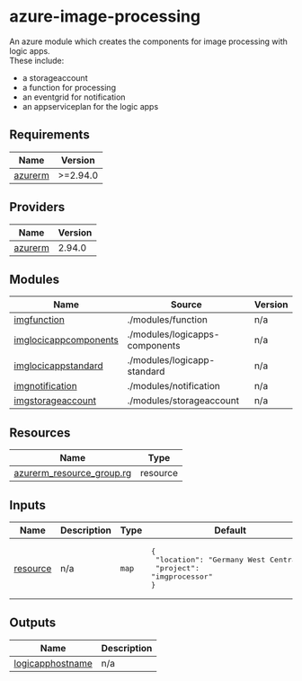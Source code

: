 # azure-image-processing

An azure module which creates the components for image processing with logic apps.<br/>
These include:
* a storageaccount
* a function for processing
* an eventgrid for notification
* an appserviceplan for the logic apps

<!-- BEGIN_TF_DOCS -->
## Requirements

| Name | Version |
|------|---------|
| <a name="requirement_azurerm"></a> [azurerm](#requirement\_azurerm) | >=2.94.0 |

## Providers

| Name | Version |
|------|---------|
| <a name="provider_azurerm"></a> [azurerm](#provider\_azurerm) | 2.94.0 |

## Modules

| Name | Source | Version |
|------|--------|---------|
| <a name="module_imgfunction"></a> [imgfunction](#module\_imgfunction) | ./modules/function | n/a |
| <a name="module_imglocicappcomponents"></a> [imglocicappcomponents](#module\_imglocicappcomponents) | ./modules/logicapps-components | n/a |
| <a name="module_imglocicappstandard"></a> [imglocicappstandard](#module\_imglocicappstandard) | ./modules/logicapp-standard | n/a |
| <a name="module_imgnotification"></a> [imgnotification](#module\_imgnotification) | ./modules/notification | n/a |
| <a name="module_imgstorageaccount"></a> [imgstorageaccount](#module\_imgstorageaccount) | ./modules/storageaccount | n/a |

## Resources

| Name | Type |
|------|------|
| [azurerm_resource_group.rg](https://registry.terraform.io/providers/hashicorp/azurerm/latest/docs/resources/resource_group) | resource |

## Inputs

| Name | Description | Type | Default | Required |
|------|-------------|------|---------|:--------:|
| <a name="input_resource"></a> [resource](#input\_resource) | n/a | `map` | <pre>{<br>  "location": "Germany West Central",<br>  "project": "imgprocessor"<br>}</pre> | no |

## Outputs

| Name | Description |
|------|-------------|
| <a name="output_logicapphostname"></a> [logicapphostname](#output\_logicapphostname) | n/a |
<!-- END_TF_DOCS -->